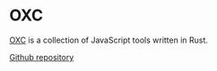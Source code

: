 # OXC

[OXC](https://oxc-project.github.io/) is a collection of JavaScript tools written in Rust.

[Github repository](https://github.com/oxc-project/oxc)
